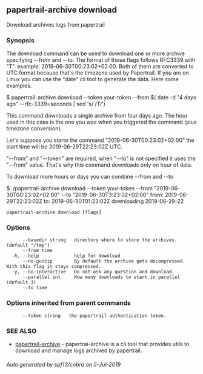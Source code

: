 ## papertrail-archive download

Download archives logs from papertrail

### Synopsis

The download command can be used to download one or more archive
specifying --from and --to. The format of those flags follows RFC3339 with "T".
example: 2019-06-30T00:23:02+02:00.
Both of them are converted to UTC format because that's the timezone used by Papertrail.
If you are on Linux you can use the "date" cli tool to generate the data. Here some examples.

$ papertrail-archive download --token your-token --from $( date -d "4 days ago" --rfc-3339=seconds  | sed 's/ /T/')

This command downloads a single archive from four days ago. The hour used
in this case is the one you was when you triggered the command (plus
timezone conversion).

Let's suppose you starte the command "2019-06-30T00:23:02+02:00" the start
time will be 2019-06-29T22:23:02Z UTC.

"--from" and "--token" are required, when "--to" is not specified it uses
the "--from" value. That's why this command downloads only on hour of data.

To download more hours or days you can combine --from and --to

$ ./papertrail-archive download --token your-token --from "2019-06-30T00:23:02+02:00" --to "2019-06-30T3:23:02+02:00"
from: 2019-06-29T22:23:02Z
to: 2019-06-30T01:23:02Z
downloading 2019-06-29-22

```
papertrail-archive download [flags]
```

### Options

```
      --basedir string   directory where to store the archives. (default "/tmp")
      --from time        
  -h, --help             help for download
      --no-gunzip        By default the archive gets decompressed. With this flag it stays compressed.
  -y, --no-interactive   Do not ask any question and download.
      --parallel int     How many downloads to start in parallel (default 3)
      --to time          
```

### Options inherited from parent commands

```
      --token string   the papertrail authentication token.
```

### SEE ALSO

* [papertrail-archive](papertrail-archive.md)	 - papertrai-archive is a cli tool that provides utils to download and manage logs archived by papertrail.

###### Auto generated by spf13/cobra on 5-Jul-2019
